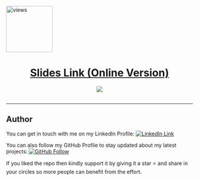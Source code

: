 <a href="https://github.com/harismuneer"><img alt="views" title="Github views" src="https://komarev.com/ghpvc/?username=harismuneer&style=flat-square" width="125"/></a>

<h1 align="center">
  <a href="https://docs.google.com/presentation/d/e/2PACX-1vT-0-lCxXZ81JQolIIERe04c01RIZeE3cA7a7jehuFy3xaES_8cTmKlx1fZLw1XqDUCLnMBraSGkTLE/pub?start=false&loop=false&delayms=60000">
    Slides Link (Online Version)
  </a>
</h1>
<a href="https://docs.google.com/presentation/d/e/2PACX-1vT-0-lCxXZ81JQolIIERe04c01RIZeE3cA7a7jehuFy3xaES_8cTmKlx1fZLw1XqDUCLnMBraSGkTLE/pub?start=false&loop=false&delayms=60000">
  <div align="center">
    <img src="https://user-images.githubusercontent.com/30947706/100550100-69b84080-3299-11eb-8425-9700da7dae5a.jpg"/>
  </div>
</a>

<br>
<hr>


## Author
You can get in touch with me on my LinkedIn Profile: [![LinkedIn Link](https://img.shields.io/badge/Connect-harismuneer-blue.svg?logo=linkedin&longCache=true&style=social&label=Follow)](https://www.linkedin.com/in/harismuneer)

You can also follow my GitHub Profile to stay updated about my latest projects: [![GitHub Follow](https://img.shields.io/badge/Connect-harismuneer-blue.svg?logo=Github&longCache=true&style=social&label=Follow)](https://github.com/harismuneer)

If you liked the repo then kindly support it by giving it a star ⭐ and share in your circles so more people can benefit from the effort.

<!-- PROFILE_INTRO_START -->
<!-- PROFILE_INTRO_END -->
